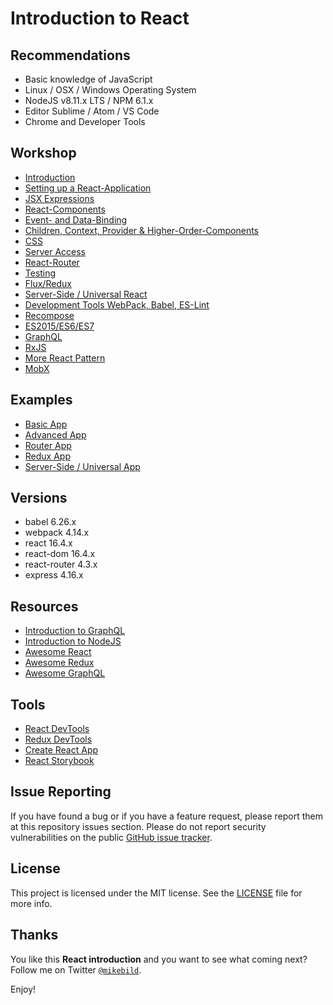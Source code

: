 # Introduction to React

## Recommendations

- Basic knowledge of JavaScript
- Linux / OSX / Windows Operating System
- NodeJS v8.11.x LTS / NPM 6.1.x
- Editor Sublime / Atom / VS Code
- Chrome and Developer Tools

## Workshop

- [Introduction](1-introduction.md)
- [Setting up a React-Application](2-setup.md)
- [JSX Expressions](3-jsx.md)
- [React-Components](4-react-components.md)
- [Event- and Data-Binding](5-event-bindings.md)
- [Children, Context, Provider & Higher-Order-Components](6-extended.md)
- [CSS](7-css.md)
- [Server Access](8-server-access.md)
- [React-Router](9-router.md)
- [Testing](10-testing.md)
- [Flux/Redux](11-redux.md)
- [Server-Side / Universal React](12-ssr.md)
- [Development Tools WebPack, Babel, ES-Lint](13-dev-tools.md)
- [Recompose](14-recompose.md)
- [ES2015/ES6/ES7](15-ecma.md)
- [GraphQL](16-graphql.md)
- [RxJS](17-rxjs.md)
- [More React Pattern](18-more-pattern.md)
- [MobX](19-mobx.md)

## Examples

- [Basic App](examples/basic-app/README.md)
- [Advanced App](examples/advanced-app/README.md)
- [Router App](examples/router-app/README.md)
- [Redux App](examples/redux-app/README.md)
- [Server-Side / Universal App](examples/ssr-app/README.md)

## Versions

- babel 6.26.x
- webpack 4.14.x
- react 16.4.x
- react-dom 16.4.x
- react-router 4.3.x
- express 4.16.x

## Resources

- [Introduction to GraphQL](https://github.com/MikeBild/introduction-graphql)
- [Introduction to NodeJS](https://github.com/MikeBild/introduction-nodejs)
- [Awesome React](https://github.com/enaqx/awesome-react)
- [Awesome Redux](https://github.com/xgrommx/awesome-redux)
- [Awesome GraphQL](https://github.com/chentsulin/awesome-graphql)

## Tools

- [React DevTools](https://chrome.google.com/webstore/detail/react-developer-tools/fmkadmapgofadopljbjfkapdkoienihi)
- [Redux DevTools](https://chrome.google.com/webstore/detail/redux-devtools/lmhkpmbekcpmknklioeibfkpmmfibljd)
- [Create React App](https://github.com/facebookincubator/create-react-app)
- [React Storybook](https://getstorybook.io/)

## Issue Reporting

If you have found a bug or if you have a feature request, please report them at this repository issues section. Please do not report security vulnerabilities on the public [GitHub issue tracker](https://github.com/MikeBild/introduction-react/issues).

## License

This project is licensed under the MIT license. See the [LICENSE](LICENSE) file for more info.

## Thanks

You like this **React introduction** and you want to see what coming next? Follow me on Twitter [`@mikebild`](https://twitter.com/mikebild).

Enjoy!
